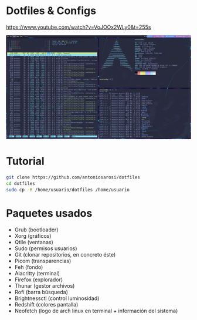 # Dotfiles & Configs

https://www.youtube.com/watch?v=VoJOOx2WLy0&t=255s

![Screenshot](.screenshot.png)

# Tutorial
```bash
git clone https://github.com/antoniosarosi/dotfiles
cd dotfiles
sudo cp -R /home/usuario/dotfiles /home/usuario
```

# Paquetes usados
<ul>
<li>Grub (bootloader)</li>
<li>Xorg (gráficos)</li>
<li>Qtile (ventanas)</li>
<li>Sudo (permisos usuarios)</li>
<li>Git (clonar repositorios, en concreto éste)</li>
<li>Picom (transparencias)</li>
<li>Feh (fondo)</li>
<li>Alacritty (terminal)</li>
<li>Firefox (explorador)</li>
<li>Thunar (gestor archivos)</li>
<li>Rofi (barra búsqueda)</li>
<li>Brightnessctl (control luminosidad)</li>
<li>Redshift (colores pantalla)</li>
<li>Neofetch (logo de arch linux en terminal + información del sistema)</li>
</ul>

